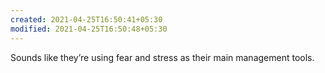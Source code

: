 ```yaml
---
created: 2021-04-25T16:50:41+05:30
modified: 2021-04-25T16:50:48+05:30
---
```


Sounds like they’re using fear and stress as their main management tools. 
